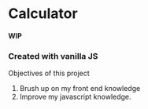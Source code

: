# Calculator
#### WIP

### Created with vanilla JS

Objectives of this project
1. Brush up on my front end knowledge
2. Improve my javascript knowledge.